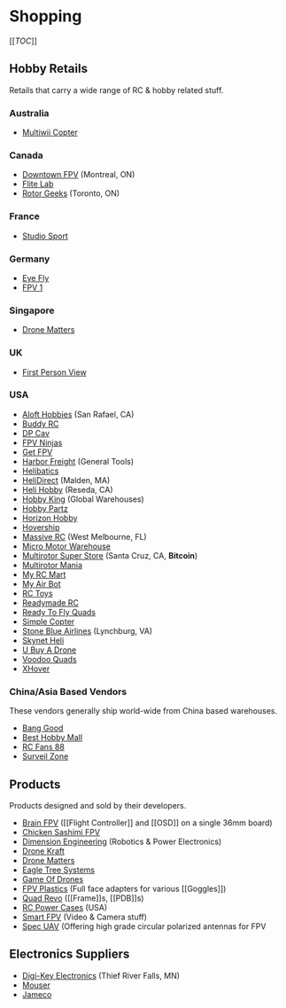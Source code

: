 # Shopping

[[_TOC_]]

## Hobby Retails

Retails that carry a wide range of RC & hobby related stuff.

### Australia

* [Multiwii Copter](http://www.multiwiicopter.com/)

### Canada

* [Downtown FPV](http://dtfpv.com/en) (Montreal, ON)
* [Flite Lab](http://flitelab.com)
* [Rotor Geeks](http://rotorgeeks.com/) (Toronto, ON)

### France

* [Studio Sport](http://www.studiosport.fr)

### Germany

* [Eye Fly](http://www.eyefly.info)
* [FPV 1](http://www.fpv1.de)

### Singapore

* [Drone Matters](http://www.dronematters.com/)

### UK

* [First Person View](http://www.firstpersonview.co.uk)

### USA

* [Aloft Hobbies](http://www.alofthobbies.com/) (San Rafael, CA)
* [Buddy RC](http://www.buddyrc.com/)
* [DP Cav](https://www.dpcav.com/xcart/home.php)
* [FPV Ninjas](http://www.fpvninjas.com/)
* [Get FPV](http://www.getfpv.com/)
* [Harbor Freight](http://www.harborfreight.com/) (General Tools)
* [Helibatics](http://www.helibatics.com/)
* [HeliDirect](http://www.helidirect.com/) (Malden, MA)
* [Heli Hobby](http://www.helihobby.com/) (Reseda, CA)
* [Hobby King](http://www.hobbyking.com) (Global Warehouses)
* [Hobby Partz](http://www.hobbypartz.com/)
* [Horizon Hobby](https://www.horizonhobby.com/)
* [Hovership](http://shop.hovership.com/)
* [Massive RC](http://www.massiverc.com) (West Melbourne, FL)
* [Micro Motor Warehouse](http://micro-motor-warehouse.com/)
* [Multirotor Super Store](http://www.multirotorsuperstore.com/) (Santa Cruz, CA, **Bitcoin**)
* [Multirotor Mania](http://multirotormania.com/)
* [My RC Mart](http://www.myrcmart.com/index.php)
* [My Air Bot](myairbot.com)
* [RC Toys](http://www.rctoys.com/)
* [Readymade RC](http://www.readymaderc.com/store)
* [Ready To Fly Quads](http://www.readytoflyquads.com/)
* [Simple Copter](http://www.simplecopter.com/)
* [Stone Blue Airlines](http://www.stoneblueairlines.com/) (Lynchburg, VA)
* [Skynet Heli](http://skynetheli.com/)
* [U Buy A Drone](http://ubuyadrone.com/)
* [Voodoo Quads](http://www.voodooquads.com/)
* [XHover](http://xhover.com/)

### China/Asia Based Vendors

These vendors generally ship world-wide from China based warehouses.

* [Bang Good](http://www.banggood.com)
* [Best Hobby Mall](http://www.besthobbymall.com/)
* [RC Fans 88](http://www.rc-fans88.com/)
* [Surveil Zone](http://www.surveilzone.com/)

## Products

Products designed and sold by their developers.

* [Brain FPV](https://www.brainfpv.com/) ([[Flight Controller]] and [[OSD]] on a single 36mm board)
* [Chicken Sashimi FPV](http://chickensashimifpv.spreadshirt.com/)
* [Dimension Engineering](https://www.dimensionengineering.com/) (Robotics & Power Electronics)
* [Drone Kraft](http://www.dronekraft.io/)
* [Drone Matters](http://www.dronematters.com/)
* [Eagle Tree Systems](http://www.eagletreesystems.com/)
* [Game Of Drones](http://www.gameofdrones.biz/)
* [FPV Plastics](http://www.fpv-plastics.com/) (Full face adapters for various [[Goggles]])
* [Quad Revo](http://quadrevo.com/) ([[Frame]]s, [[PDB]]s)
* [RC Power Cases](http://rcpowercases.com/) (USA)
* [Smart FPV](http://www.smartfpv.com/store/) (Video & Camera stuff)
* [Spec UAV](http://www.specuav.com/) (Offering high grade circular polarized antennas for FPV

## Electronics Suppliers

* [Digi-Key Electronics](http://www.digikey.com/product-search/en) (Thief River Falls, MN)
* [Mouser](http://www.mouser.com/)
* [Jameco](http://www.jameco.com/)